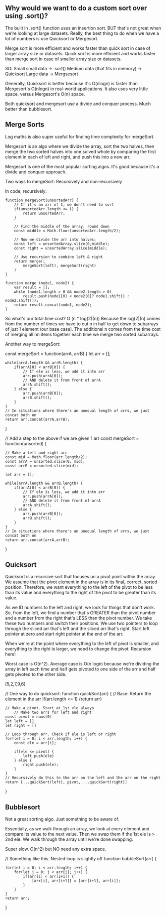 

## Why would we want to do a custom sort over using .sort()?

The built in .sort() function uses an insertion sort. 
BUT that's not great when we're looking at large datasets. 
Really, the best thing to do when we have a lot of numbers is use Quicksort or Mergesort. 

Merge sort is more efficient and works faster than quick sort in case of larger array size or datasets. 
Quick sort is more efficient and works faster than merge sort in case of smaller array size or datasets. 

SO:
Small small data -> .sort()
Medium data (that fits in memory) -> Quicksort 
Large data -> Mergsesort 

Generally, Quicksort is better because it's O(nlogn) is faster than Mergesort's O(nlogn) in real-world applications. It also uses very little space, versus Mergesort's O(n) space. 

Both quicksort and mergesort use a divide and conquer process. Much better than bubblesort. 

## Merge Sorts

Log maths is also super useful for finding time complexity for mergeSort. 

Mergesort is an algo where we divide the array, sort the two halves, then merge the two sorted halves into one solved whole by comparing the first element in each of left and right, and push this into a new arr. 

Mergesort is one of the most popular sorting algos. It's good because it's a divide and conquer approach. 

Two ways to mergeSort: Recursively and non-recursively 

In code, recursively: 

    function mergeSort(unsortedArr) {
        // If it's an arr of 1, we don't need to sort
        if(unsortedArr.length <= 1) {
            return unsortedArr; 
        }

        // Find the middle of the array, round down
        const middle = Math.floor(unsortedArr.length/2); 

        // Now we divide the arr into halves; 
        const left = unsortedArray.slice(0,middle);
        const right = unsortedArray.slice(middle); 

        // Use recursion to combine left & right 
        return merge(;
            mergeSort(left), mergeSort(right)
        )
    }

    function merge (node1, node2) {
        var result = [];
        while (node1.length > 0 && node2.length > 0)
            result.push(node1[0] < node2[0]? node1.shift() : node2.shift());
        return result.concat(node1, node2);
    }

So what's our total time cost? O (n * log(2)(n))
Because the log(2)(n) comes from the number of times we have to cut n in half to get down to subarrays of just 1 element (our base case). The additional n comes from the time cost of merging all nn items together each time we merge two sorted subarrays.


Another way to mergeSort:

const mergeSort = function(arrA, arrB) {
    let arr = [];

    while(arrA.length && arrB.length) {
        if(arrA[0] < arrB[0]) {
            // If ele is less, we add it into arr
            arr.push(arrA[0]);
            // AND delete it from front of arrA
            arrA.shift();
        } else {
            arr.push(arrB[0]);
            arrB.shift();
        }
    }
    // In situations where there's an unequal length of arrs, we just concat both on 
    return arr.concat(arrA,arrB); 
}

// Add a step to the above if we are given 1 arr 
const mergeSort = function(unsorted) {
    
    // Make a left and right arr 
    const mid = Math.floor(arr.length/2);
    const arrA = unsorted.slice(0, mid);
    const arrB = unsorted.slice(mid);

    let arr = [];

    while(arrA.length && arrB.length) {
        if(arrA[0] < arrB[0]) {
            // If ele is less, we add it into arr
            arr.push(arrA[0]);
            // AND delete it from front of arrA
            arrA.shift();
        } else {
            arr.push(arrB[0]);
            arrB.shift();
        }
    }
    // In situations where there's an unequal length of arrs, we just concat both on 
    return arr.concat(arrA,arrB); 
}



## Quicksort 

Quicksort is a recursive sort that focuses on a pivot point within the array. 
We assume that the pivot element in the array is in its final, correct, sorted position. Therefore, we want everything to the left of the pivot to be less than its value and everything to the right of the pivot to be greater than its value. 

As we ID numbers to the left and right, we look for things that don't work. So, from the left, we find a number that's GREATER than the pivot number and a number from the right that's LESS than the pivot number. We take these two numbers and switch their positions. We use two pointers to loop through the sliced arr that's left and the sliced arr that's right. Start left pointer at zero and start right pointer at the end of the arr. 

When we're at the point where everything to the left of pivot is smaller, and everything to the right is larger, we need to change the pivot. Recursion here! 

Worst case is O(n^2). 
Average case is O(n logn) because we're dividing the array in left each time and half gets pivoted to one side of the arr and half gets pivoted to the other side. 

[5,2,7,9,6]

// One way to do quicksort: 
function quickSort(arr) {
    // Base: Return the element in the arr
    if(arr.length <= 1) {return arr}

    // Make a pivot. Start at 1st ele always
        // Make two arrs for left and right
    const pivot = nums[0]
    let left = []
    let right = []

    // Loop through arr. Check if ele is left or right 
    for(let i = 0; i < arr.length; i++) {
        const ele = arr[i];

        if(ele <= pivot) {
            left.push(ele)
        } else {
            right.push(ele);
        }
    }
    // Recursively do this to the arr on the left and the arr on the right
    return [...quickSort(left), pivot, ...quickSort(right)]
}



## Bubblesort 

Not a great sorting algo. Just something to be aware of. 

Essentially, as we walk through an array, we look at every element and compare its value to the next value. Then we swap them if the 1st ele is > 2nd ele. We walk through the array until we're done swapping. 

Super slow. O(n^2) but NO need any extra space. 


// Something like this. Nested loop is slightly off 
function bubbleSort(arr) {

    for(let i = 0; i < arr.length; i++) {
        for(let j = 0; j < arr[i]; j++) {
            if(arr[i] < arr[i+1]) {
                [arr[i], arr[i+1]] = [arr[i+1], arr[i]];
            }
        }
    }
    return arr;
}
